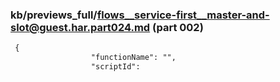 ### kb/previews_full/flows__service-first__master-and-slot@guest.har.part024.md (part 002)

```md
 {
                  "functionName": "",
                  "scriptId":
```

```
